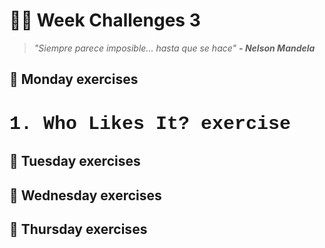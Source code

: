 # :hammer::raised_hands: Week Challenges 3
> *"Siempre parece imposible... hasta que se hace"* 
>***- Nelson Mandela***

## :date: Monday exercises
<h3 style="font-size: 30px; font-family: 'Courier New', Courier, monospace;">1. Who Likes It? exercise</h3>

## :date: Tuesday exercises

## :date: Wednesday exercises

## :date: Thursday exercises